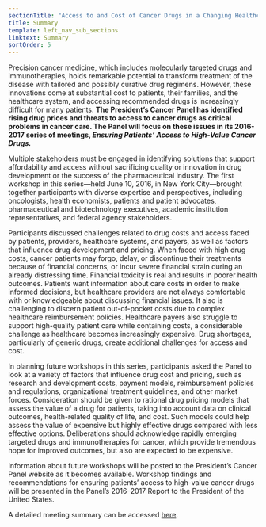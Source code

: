 ```yaml
---
sectionTitle: "Access to and Cost of Cancer Drugs in a Changing Healthcare Landscape"
title: Summary
template: left_nav_sub_sections
linktext: Summary
sortOrder: 5
---
```

<p>Precision cancer medicine, which includes molecularly targeted drugs and immunotherapies, holds remarkable potential to transform treatment of the disease with tailored and possibly curative drug regimens. However, these innovations come at substantial cost to patients, their families, and the healthcare system, and accessing recommended drugs is increasingly difficult for many patients. <strong>The President’s Cancer Panel has identified rising drug prices and threats to access to cancer drugs as critical problems in cancer care. The Panel will focus on these issues in its 2016-2017 series of meetings, <em>Ensuring Patients’ Access to High-Value Cancer Drugs.</em></strong></p>

Multiple stakeholders must be engaged in identifying solutions that support affordability and access without sacrificing quality or innovation in drug development or the success of the pharmaceutical industry. The first workshop in this series—held June 10, 2016, in New York City—brought together participants with diverse expertise and perspectives, including oncologists, health economists, patients and patient advocates, pharmaceutical and biotechnology executives, academic institution representatives, and federal agency stakeholders.

Participants discussed challenges related to drug costs and access faced by patients, providers, healthcare systems, and payers, as well as factors that influence drug development and pricing. When faced with high drug costs, cancer patients may forgo, delay, or discontinue their treatments because of financial concerns, or incur severe financial strain during an already distressing time. Financial toxicity is real and results in poorer health outcomes. Patients want information about care costs in order to make informed decisions, but healthcare providers are not always comfortable with or knowledgeable about discussing financial issues. It also is challenging to discern patient out-of-pocket costs due to complex healthcare reimbursement policies. Healthcare payers also struggle to support high-quality patient care while containing costs, a considerable challenge as healthcare becomes increasingly expensive. Drug shortages, particularly of generic drugs, create additional challenges for access and cost.

In planning future workshops in this series, participants asked the Panel to look at a variety of factors that influence drug cost and pricing, such as research and development costs, payment models, reimbursement policies and regulations, organizational treatment guidelines, and other market forces. Consideration should be given to rational drug pricing models that assess the value of a drug for patients, taking into account data on clinical outcomes, health-related quality of life, and cost. Such models could help assess the value of expensive but highly effective drugs compared with less effective options. Deliberations should acknowledge rapidly emerging targeted drugs and immunotherapies for cancer, which provide tremendous hope for improved outcomes, but also are expected to be expensive.

Information about future workshops will be posted to the President’s Cancer Panel website as it becomes available. Workshop findings and recommendations for ensuring patients’ access to high-value cancer drugs will be presented in the Panel’s 2016–2017 Report to the President of the United States.

A detailed meeting summary can be accessed <a class="pdf-icon" href="http://deainfo.nci.nih.gov/advisory/pcp/pcp0616/summary.pdf">here</a>.